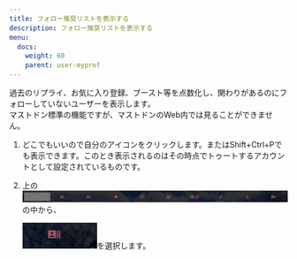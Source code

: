 ```yaml
---
title: フォロー推奨リストを表示する
description: フォロー推奨リストを表示する
menu:
  docs:
    weight: 60
    parent: user-myprof
---
```


過去のリプライ、お気に入り登録、ブースト等を点数化し、関わりがあるのにフォローしていないユーザーを表示します。  
マストドン標準の機能ですが、マストドンのWeb内では見ることができません。

1. どこでもいいので自分のアイコンをクリックします。またはShift+Ctrl+Pでも表示できます。このとき表示されるのはその時点でトゥートするアカウントとして設定されているものです。
2. 上の![user2](https://raw.githubusercontent.com/cutls/TheDeskDocs/master/media/user2.png)の中から、  

   ![user13](https://raw.githubusercontent.com/cutls/TheDeskDocs/master/media/user13.png)を選択します。  

